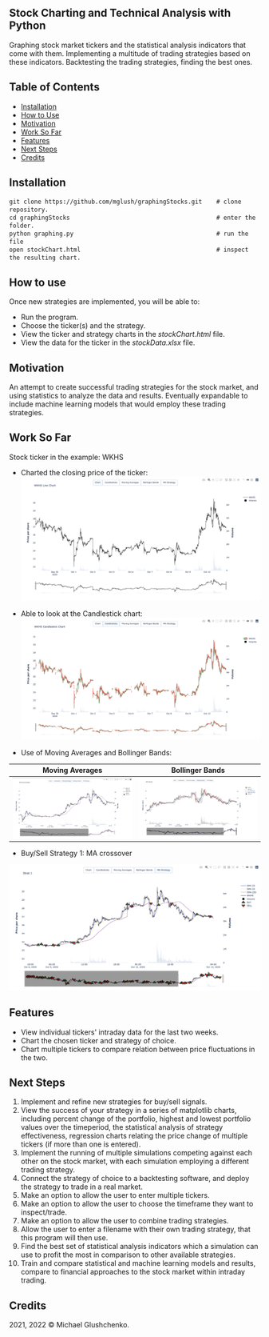 ## Stock Charting and Technical Analysis with Python

Graphing stock market tickers and the statistical analysis indicators that come with them. Implementing a multitude of trading strategies based on these indicators. Backtesting the trading strategies, finding the best ones.

## Table of Contents
* [Installation](https://github.com/mglush/graphing-stocks/blob/main/README.md#installation)
* [How to Use](https://github.com/mglush/graphing-stocks/blob/main/README.md#how-to-use)
* [Motivation](https://github.com/mglush/graphing-stocks/blob/main/README.md#motivation)
* [Work So Far](https://github.com/mglush/graphing-stocks/blob/main/README.md#work-so-far)
* [Features](https://github.com/mglush/graphing-stocks/blob/main/README.md#features)
* [Next Steps](https://github.com/mglush/graphing-stocks/blob/main/README.md#next-steps)
* [Credits](https://github.com/mglush/graphing-stocks/blob/main/README.md#credits)

## Installation
~~~
git clone https://github.com/mglush/graphingStocks.git    # clone repository.
cd graphingStocks                                         # enter the folder.
python graphing.py                                        # run the file
open stockChart.html                                      # inspect the resulting chart.
~~~

## How to use
Once new strategies are implemented, you will be able to:
* Run the program.
* Choose the ticker(s) and the strategy.
* View the ticker and strategy charts in the *stockChart.html* file.
* View the data for the ticker in the *stockData.xlsx* file.

## Motivation
An attempt to create successful trading strategies for the stock market, and using statistics to analyze the data and results. Eventually expandable to include machine learning models that would employ these trading strategies.

## Work So Far
Stock ticker in the example: WKHS

* Charted the closing price of the ticker:
![closing price](/images/Chart.jpg)

* Able to look at the Candlestick chart:
![candle](/images/Candle.jpg)

* Use of Moving Averages and Bollinger Bands:

Moving Averages             |  Bollinger Bands
:-------------------------:|:-------------------------:
![](/images/MA.jpg)              |  ![](/images/BollBands.jpg)

* Buy/Sell Strategy 1: MA crossover

![strat](/images/MAstrat.jpg)

## Features
* View individual tickers' intraday data for the last two weeks.
* Chart the chosen ticker and strategy of choice.
* Chart multiple tickers to compare relation between price fluctuations in the two.

## Next Steps
1. Implement and refine new strategies for buy/sell signals.
2. View the success of your strategy in a series of matplotlib charts, including percent change of the portfolio, highest and lowest portfolio values over the timeperiod, the statistical analysis of strategy effectiveness, regression charts relating the price change of multiple tickers (if more than one is entered).
3. Implement the running of multiple simulations competing against each other on the stock market, with each simulation employing a different trading strategy.
4. Connect the strategy of choice to a backtesting software, and deploy the strategy to trade in a real market.
5. Make an option to allow the user to enter multiple tickers.
6. Make an option to allow the user to choose the timeframe they want to inspect/trade.
7. Make an option to allow the user to combine trading strategies.
8. Allow the user to enter a filename with their own trading strategy, that this program will then use.
9. Find the best set of statistical analysis indicators which a simulation can use to profit the most in comparison to other available strategies.
10. Train and compare statistical and machine learning models and results, compare to financial approaches to the stock market within intraday trading.

## Credits
2021, 2022 © Michael Glushchenko.
